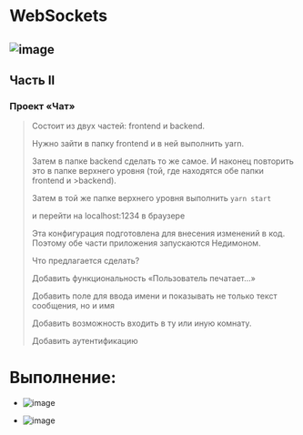 # WebSockets
![image](https://user-images.githubusercontent.com/44378669/72218225-a37d3d00-3549-11ea-828b-b4f75bf87abe.png)
--------------------
## Часть II

### Проект «Чат»
>Состоит из двух частей: frontend и backend.
>
>Нужно зайти в папку frontend и в ней выполнить yarn.
>
>Затем в папке backend сделать то же самое. И наконец повторить это в папке верхнего уровня (той, где находятся обе папки frontend и >backend).
>
>Затем в той же папке верхнего уровня выполнить `yarn start`
>
>и перейти на localhost:1234 в браузере
>
>Эта конфигурация подготовлена для внесения изменений в код. Поэтому обе части приложения запускаются Недимоном.
>
>Что предлагается сделать?
>
>Добавить функциональность «Пользователь печатает...»
>
>Добавить поле для ввода имени и показывать не только текст сообщения, но и имя
>
>Добавить возможность входить в ту или иную комнату.
>
>Добавить аутентификацию
# Выполнение:

* ![image](https://user-images.githubusercontent.com/44378669/72218533-b5acaa80-354c-11ea-8f17-32537960bf48.png)

* ![image](https://user-images.githubusercontent.com/44378669/72218567-ff959080-354c-11ea-81cd-6849061dba1f.png)


